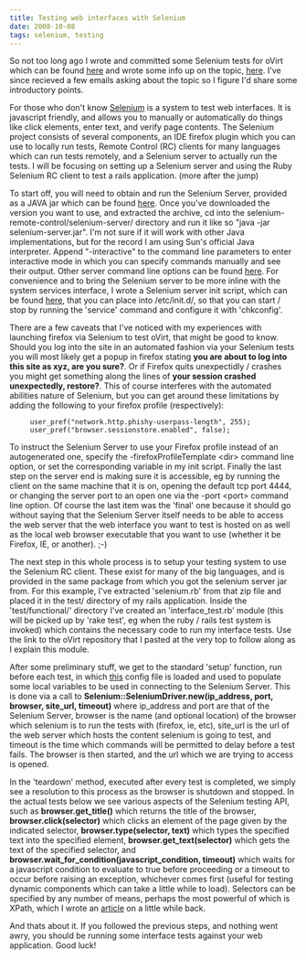 ```yaml
---
title: Testing web interfaces with Selenium
date: 2008-10-08
tags: selenium, testing
---
```


So not too long ago I wrote and committed some Selenium tests for oVirt which can be found <a href="http://git.et.redhat.com/?p=ovirt-server.git;a=blob;f=src/test/functional/interface_test.rb"> here</a> and wrote some info up on the topic, <a href="https://www.redhat.com/archives/ovirt-devel/2008-August/msg00251.html"> here</a>. I've since recieved a few emails asking about the topic so I figure I'd share some introductory points.

For those who don't know <a href="http://selenium.openqa.org/">Selenium</a> is a system to test web interfaces. It is javascript friendly, and allows you to manually or automatically do things like click elements, enter text, and verify page contents. The Selenium project consists of several components, an IDE firefox plugin which you can use to locally run tests, Remote Control (RC) clients for many languages which can run tests remotely, and a Selenium server to actually run the tests. I will be focusing on setting up a Selenium server and using the Ruby Selenium RC client to test a rails application. (more after the jump)

To start off, you will need to obtain and run the Selenium Server, provided as a JAVA jar which can be found <a href="http://selenium-rc.openqa.org/download.html">here</a>. Once you've downloaded the version you want to use, and extracted the archive, cd into the selenium-remote-control/selenium-server/ directory and run it like so "java -jar selenium-server.jar". I'm not sure if it will work with other Java implementations, but for the record I am using Sun's official Java interpreter.  Append "-interactive" to the command line parameters to enter interactive mode in which you can specify commands manually and see their output. Other server command line options can be found <a href="http://selenium-rc.openqa.org/options.html">here</a>. For convenience and to bring the Selenium server to be more inline with the system services interface, I wrote a Selenium server init script, which can be found <a href="http://mohammed.morsi.org/blog/files/selenium.init">here</a>, that you can place into /etc/init.d/, so that you can start / stop by running the 'service' command and configure it with 'chkconfig'. 

There are a few caveats that I've noticed with my experiences with launching firefox via Selenium to test oVirt, that might be good to know. Should you log into the site in an automated fashion via your Selenium tests you will most likely get a popup in firefox stating <b>you are about to log into this site as xyz, are you sure?</b>. Or if Firefox quits unexpectidly / crashes you might get something along the lines of <b>your session crashed unexpectedly, restore?</b>. This of course interferes with the automated abilities nature of Selenium, but you can get around these limitations by adding the following to your firefox profile (respectively):

```
     user_pref("network.http.phishy-userpass-length", 255);
     user_pref("browser.sessionstore.enabled", false);
```

To instruct the Selenium Server to use your Firefox profile instead of an autogenerated one, specify the -firefoxProfileTemplate &lt;dir&gt; command line option, or set the corresponding variable in my init script. Finally the last step on the server end is making sure it is accessible, eg by running the client on the same machine that it is on, opening the default tcp port 4444, or changing the server port to an open one via the -port &lt;port&gt; command line option. Of course the last item was the 'final' one because it should go without saying that the Selenium Server itself needs to be able to access the web server that the web interface you want to test is hosted on as well as the local web browser executable that you want to use (whether it be Firefox, IE, or another). ;-)

The next step in this whole process is to setup your testing system to use the Selenium RC client. These exist for many of the big languages, and is provided in the same package from which you got the selenium server jar from. For this example, I've extracted 'selenium.rb' from that zip file and placed it in the test/ directory of my rails application. Inside the 'test/functional/' directory I've created an 'interface_test.rb' module (this will be picked up by 'rake test', eg when the ruby / rails test system is invoked) which contains the necessary code to run my interface tests. Use the link to the oVirt repository that I pasted at the very top to follow along as I explain this module.

After some preliminary stuff, we get to the standard 'setup' function, run before each test, in which <a href="http://git.et.redhat.com/?p=ovirt-server.git;a=blob;f=src/config/selenium.yml">this</a> config file is loaded and used to populate some local variables to be used in connecting to the Selenium Server. This is done via a call to <b>Selenium::SeleniumDriver.new(ip_address, port, browser, site_url, timeout)</b> where ip_address and port are that of the Selenium Server, browser is the name (and optional location) of the browser which selenium is to run the tests with (firefox, ie, etc), site_url is the url of the web server which hosts the content selenium is going to test, and timeout is the time which commands will be permitted to delay before a test fails. The browser is then started, and the url which we are trying to access is opened. 

In the 'teardown' method, executed after every test is completed, we simply see a resolution to this process as the browser is shutdown and stopped. In the actual tests below we see various aspects of the Selenium testing API, such as <b>browser.get_title()</b> which returns the title of the browser, <b>browser.click(selector)</b> which clicks an element of the page given by the indicated selector, <b>browser.type(selector, text)</b> which types the specified text into the specified element, <b>browser.get_text(selector)</b> which gets the text of the specified selector, and <b>browser.wait_for_condition(javascript_condition, timeout)</b> which waits for a javascript condition to evaluate to true before proceeding or a timeout to occur before raising an exception, whichever comes first (useful for testing dynamic components which can take a little while to load). Selectors can be specified by any number of means, perhaps the most powerful of which is XPath, which I wrote an <a href="http://mohammed.morsi.org/blog/?q=node/241">article</a> on a little while back.

And thats about it. If you followed the previous steps, and nothing went awry, you should be running some interface tests against your web application. Good luck!
